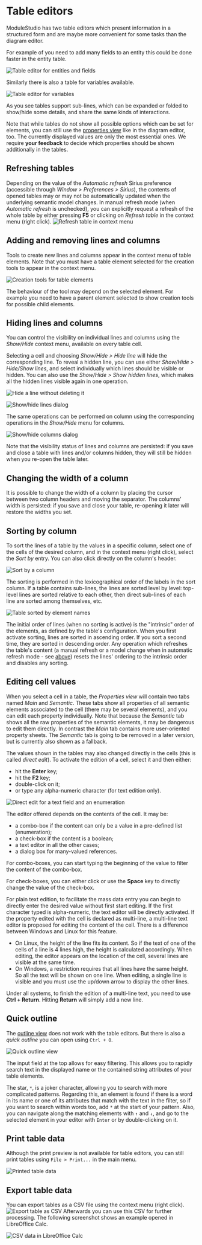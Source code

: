 # Table editors

ModuleStudio has two table editors which present information in a structured form and are maybe more convenient for some tasks than the diagram editor.

For example of you need to add many fields to an entity this could be done faster in the entity table.

![Table editor for entities and fields](images/ui_table_entities.png "Table editor for entities and fields")

Similarly there is also a table for variables available.

![Table editor for variables](images/ui_table_variables.png "Table editor for variables")

As you see tables support sub-lines, which can be expanded or folded to show/hide some details, and share the same kinds of interactions.

Note that while tables do not show all possible options which can be set for elements, you can still use the [properties view](33-Views#properties-view) like in the diagram editor, too. The currently displayed values are only the most essential ones. We require **your feedback** to decide which properties should be shown additionally in the tables.

## Refreshing tables

Depending on the value of the *Automatic refresh* Sirius preference (accessible through *Window > Preferences > Sirius*), the contents of opened tables may or may not be automatically updated when the underlying semantic model changes. In manual refresh mode (when *Automatic refresh* is unchecked), you can explicitly request a refresh of the whole table by either pressing **F5** or clicking on *Refresh table* in the context menu (right click). ![Refresh table in context menu](images/ui_table_refresh.png)

## Adding and removing lines and columns

Tools to create new lines and columns appear in the context menu of table elements. Note that you must have a table element selected for the creation tools to appear in the context menu.

![Creation tools for table elements](images/ui_table_creation_tools.png "Creation tools for table elements")

The behaviour of the tool may depend on the selected element. For example you need to have a parent element selected to show creation tools for possible child elements.

## Hiding lines and columns

You can control the visibility on individual lines and columns using the *Show/Hide* context menu, available on every table cell.

Selecting a cell and choosing *Show/Hide > Hide line* will hide the corresponding line. To reveal a hidden line, you can use either *Show/Hide > Hide/Show lines*, and select individually which lines should be visible or hidden. You can also use the *Show/Hide > Show hidden lines*, which makes all the hidden lines visible again in one operation. 

![Hide a line without deleting it](images/ui_table_hide_line.png "Hide a line without deleting it")

![Show/hide lines dialog](images/ui_table_show_hide_lines_dialog.png "Show/hide lines dialog")

The same operations can be performed on column using the corresponding operations in the *Show/Hide* menu for columns.

![Show/hide columns dialog](images/ui_table_show_hide_columns_dialog.png "Show/hide columns dialog")

Note that the visibility status of lines and columns are persisted: if you save and close a table with lines and/or columns hidden, they will still be hidden when you re-open the table later.

## Changing the width of a column

It is possible to change the width of a column by placing the cursor between two column headers and moving the separator. The columns' width is persisted: if you save and close your table, re-opening it later will restore the widths you set.

## Sorting by column

To sort the lines of a table by the values in a specific column, select one of the cells of the desired column, and in the context menu (right click), select the *Sort by* entry. You can also click directly on the column's header.

![Sort by a column](images/ui_table_sort_by_column.png "Sort by a column")

The sorting is performed in the lexicographical order of the labels in the sort column. If a table contains sub-lines, the lines are sorted level by level: top-level lines are sorted relative to each other, then direct sub-lines of each line are sorted among themselves, etc.

![Table sorted by element names](images/ui_table_sorted_by_name.png "Table sorted by element names")

The initial order of lines (when no sorting is active) is the "intrinsic" order of the elements, as defined by the table's configuration. When you first activate sorting, lines are sorted in ascending order. If you sort a second time, they are sorted in descending order. Any operation which refreshes the table's content (a manual refresh or a model change when in automatic refresh mode - see [above](#refreshing-tables)) resets the lines' ordering to the intrinsic order and disables any sorting.

## Editing cell values

When you select a cell in a table, the *Properties view* will contain two tabs named *Main* and *Semantic*. These tabs show all properties of all semantic elements associated to the cell (there may be several elements), and you can edit each property individually. Note that because the *Semantic* tab shows all the raw properties of the semantic elements, it may be dangerous to edit them directly. In contrast the *Main* tab contains more user-oriented property sheets. The *Semantic* tab is going to be removed in a later version, but is currently also shown as a fallback.

The values shown in the tables may also changed directly in the cells (this is called *direct edit*). To activate the edition of a cell, select it and then either:

* hit the **Enter** key;
* hit the **F2** key;
* double-click on it;
* or type any alpha-numeric character (for text edition only).

![Direct edit for a text field and an enumeration](images/ui_table_direct_editing.png "Direct edit for a text field and an enumeration")

The editor offered depends on the contents of the cell. It may be:

* a combo-box if the content can only be a value in a pre-defined list (enumeration);
* a check-box if the content is a boolean;
* a text editor in all the other cases;
* a dialog box for many-valued references.

For combo-boxes, you can start typing the beginning of the value to filter the content of the combo-box.

For check-boxes, you can either click or use the **Space** key to directly change the value of the check-box.

For plain text edition, to facilitate the mass data entry you can begin to directly enter the desired value without first start editing. If the first character typed is alpha-numeric, the text editor will be directly activated. If the property edited with the cell is declared as multi-line, a multi-line text editor is proposed for editing the content of the cell. There is a difference between Windows and Linux for this feature.

* On Linux, the height of the line fits its content. So if the text of one of the cells of a line is 4 lines high, the height is calculated accordingly. When editing, the editor appears on the location of the cell, several lines are visible at the same time.
* On Windows, a restriction requires that all lines have the same height. So all the text will be shown on one line. When editing, a single line is visible and you must use the up/down arrow to display the other lines.

Under all systems, to finish the edition of a multi-line text, you need to use **Ctrl + Return**. Hitting **Return** will simply add a new line. 

## Quick outline

The [outline view](33-Views.md#outline-view) does not work with the table editors. But there is also a *quick outline* you can open using `Ctrl + O`.

![Quick outline view](images/ui_tables_quick_outline.png "Quick outline view")

The input field at the top allows for easy filtering. This allows you to rapidly search text in the displayed name or the contained string attributes of your table elements.

The star, `*`, is a joker character, allowing you to search with more complicated patterns. Regarding this, an element is found if there is a word in its name or one of its attributes that match with the text in the filter, so if you want to search within words too, add `*` at the start of your pattern. Also, you can navigate along the matching elements with `↑` and `↓`, and go to the selected element in your editor with `Enter` or by double-clicking on it.

## Print table data

Although the print preview is not available for table editors, you can still print tables using `File > Print...` in the main menu.

![Printed table data](images/ui_table_print.png "Printed table data")

## Export table data

You can export tables as a CSV file using the context menu (right click). ![Export table as CSV](images/ui_table_export_csv.png "Export table as CSV") Afterwards you can use this CSV for further processing. The following screenshot shows an example opened in LibreOffice Calc.

![CSV data in LibreOffice Calc](images/ui_table_export_csv_calc.png "CSV data in LibreOffice Calc")

